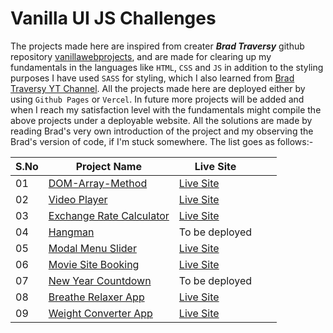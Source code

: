 # Vanilla UI JS Challenges
The projects made here are inspired from creater ***Brad Traversy*** github repository [vanillawebprojects](https://github.com/bradtraversy/vanillawebprojects), and are made for clearing up my fundamentals in the languages like `HTML`, `CSS` and `JS` in addition to the styling purposes I have used `SASS` for styling, which I also learned from [Brad Traversy YT Channel](https://www.youtube.com/@TraversyMedia). 
All the projects made here are deployed either by using `Github Pages` or `Vercel`. In future more projects will be added and when I reach my satisfaction level with the fundamentals might compile the above projects under a deployable website.
All the solutions are made by reading Brad's very own introduction of the project and my observing the Brad's version of code, if I'm stuck somewhere.
The list goes as follows:-

| S.No | Project Name                                                                                                | Live Site                                                    |   |   |
|------|-------------------------------------------------------------------------------------------------------------|--------------------------------------------------------------|---|---|
| 01   | [DOM-Array-Method](https://github.com/freaky4wrld/js-challenges/tree/main/DOM-Array-Methods)                | [Live Site](https://aray-dom.vercel.app/)                    |   |   |
| 02   | [Video Player](https://github.com/freaky4wrld/js-challenges/tree/main/custom-video-player)                  | [Live Site](https://eloquent-biscuit-f3b58f.netlify.app/)    |   |   |
| 03   | [Exchange Rate Calculator](https://github.com/freaky4wrld/js-challenges/tree/main/exchange-rate-calculator) | [Live Site](https://benevolent-malasada-f64c33.netlify.app/) |   |   |
| 04   | [Hangman](https://github.com/freaky4wrld/js-challenges/tree/main/hangman)                                   | To be deployed                                               |   |   |
| 05   | [Modal Menu Slider](https://github.com/freaky4wrld/js-challenges/tree/main/modal-menu-slider)               | [Live Site](https://js-modal-navy.vercel.app/)               |   |   |
| 06   | [Movie Site Booking](https://github.com/freaky4wrld/js-challenges/tree/main/movie-seat-booking)             | [Live Site](https://sparkly-sable-57b45c.netlify.app/)       |   |   |
| 07   | [New Year Countdown](https://github.com/freaky4wrld/js-challenges/tree/main/newyear-countdown)              | To be deployed                                               |   |   |
| 08   | [Breathe Relaxer App](https://github.com/freaky4wrld/js-challenges/tree/main/relaxer-app)                   | [Live Site](https://relax-mini.vercel.app/)                  |   |   |
| 09   | [Weight Converter App](https://github.com/freaky4wrld/js-challenges/tree/main/weight-converter)             | [Live Site](https://silly-gecko-f14837.netlify.app/)         |   |   |
